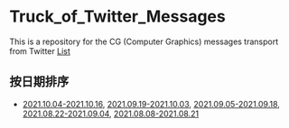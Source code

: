 # Truck_of_Twitter_Messages
This is a repository for the CG (Computer Graphics) messages transport from Twitter [List](https://twitter.com/i/lists/1425000300553728001?s=20)

## 按日期排序
- [2021.10.04-2021.10.16](20211004-20211016/README.md), [2021.09.19-2021.10.03](20210919-20211003/README.md), [2021.09.05-2021.09.18](20210905-20210918/README.md), [2021.08.22-2021.09.04](20210822-20210904/README.md), [2021.08.08-2021.08.21](20210808-20210821/README.md)
